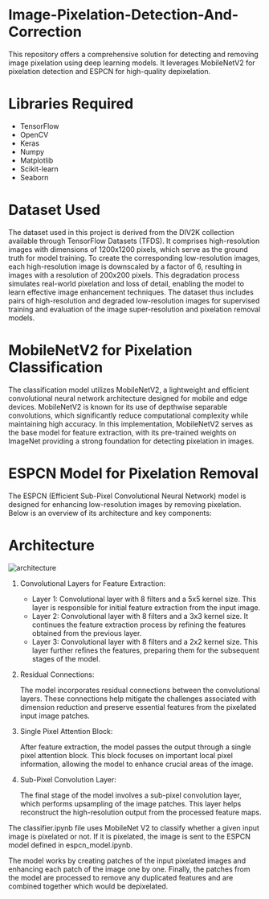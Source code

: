 # Image-Pixelation-Detection-And-Correction
This repository offers a comprehensive solution for detecting and removing image pixelation using deep learning models. It leverages MobileNetV2 for pixelation detection and ESPCN for high-quality depixelation.

# Libraries Required
- TensorFlow 
- OpenCV
- Keras
- Numpy
- Matplotlib
- Scikit-learn
- Seaborn



# Dataset Used

The dataset used in this project is derived from the DIV2K collection available through TensorFlow Datasets (TFDS). It comprises high-resolution images with dimensions of 1200x1200 pixels, which serve as the ground truth for model training. To create the corresponding low-resolution images, each high-resolution image is downscaled by a factor of 6, resulting in images with a resolution of 200x200 pixels. This degradation process simulates real-world pixelation and loss of detail, enabling the model to learn effective image enhancement techniques. The dataset thus includes pairs of high-resolution and degraded low-resolution images for supervised training and evaluation of the image super-resolution and pixelation removal models.



# MobileNetV2 for Pixelation Classification

The classification model utilizes MobileNetV2, a lightweight and efficient convolutional neural network architecture designed for mobile and edge devices. MobileNetV2 is known for its use of depthwise separable convolutions, which significantly reduce computational complexity while maintaining high accuracy. In this implementation, MobileNetV2 serves as the base model for feature extraction, with its pre-trained weights on ImageNet providing a strong foundation for detecting pixelation in images.



# ESPCN Model for Pixelation Removal

The ESPCN (Efficient Sub-Pixel Convolutional Neural Network) model is designed for enhancing low-resolution images by removing pixelation. Below is an overview of its architecture and key components:

# Architecture

![architecture](https://github.com/user-attachments/assets/282224a1-2182-4d94-81b9-cb31424055f7)



1. Convolutional Layers for Feature Extraction:

    - Layer 1: Convolutional layer with 8 filters and a 5x5 kernel size. This layer is responsible for initial feature extraction from the input image.
    - Layer 2: Convolutional layer with 8 filters and a 3x3 kernel size. It continues the feature extraction process by refining the features obtained from the previous layer.
    - Layer 3: Convolutional layer with 8 filters and a 2x2 kernel size. This layer further refines the features, preparing them for the subsequent stages of the model.


2. Residual Connections:

    The model incorporates residual connections between the convolutional layers. These connections help mitigate the challenges associated with dimension reduction and preserve essential features from the pixelated input image patches.

3. Single Pixel Attention Block:

    After feature extraction, the model passes the output through a single pixel attention block. This block focuses on important local pixel information, allowing the model to enhance crucial areas of the image.

4. Sub-Pixel Convolution Layer:
   
    The final stage of the model involves a sub-pixel convolution layer, which performs upsampling of the image patches. This layer helps reconstruct the high-resolution output from the processed feature maps.
   



The classifier.ipynb file uses MobileNet V2 to classify whether a given input image is pixelated or not. If it is pixelated, the image is sent to the ESPCN model defined in espcn_model.ipynb. 

The model works by creating patches of the input pixelated images and enhancing each patch of the image one by one. Finally, the patches from the model are processed to remove any duplicated features and are combined together which would be depixelated. 
